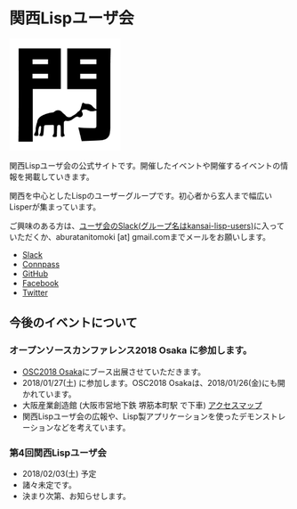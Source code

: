# 関西Lispユーザ会

![](./img/klu-img.png)

関西Lispユーザ会の公式サイトです。開催したイベントや開催するイベントの情報を掲載していきます。

関西を中心としたLispのユーザーグループです。初心者から玄人まで幅広いLisperが集まっています。

ご興味のある方は、[ユーザ会のSlack(グループ名はkansai-lisp-users)](https://kansai-lisp-users.herokuapp.com)に入っていただくか、aburatanitomoki [at] gmail.comまでメールをお願いします。

* [Slack](http://kansai-lisp-users.slack.com)
* [Connpass](https://kansai-lisp-useres.connpass.com)
* [GitHub](https://github.com/kansai-lisp-users)
* [Facebook](https://www.facebook.com/groups/1425860504132972/)
* [Twitter](https://twitter.com/KansaiLispUsers)

## 今後のイベントについて

### オープンソースカンファレンス2018 Osaka に参加します。 

* [OSC2018 Osaka](https://www.ospn.jp/osc2018-osaka/)にブース出展させていただきます。
* 2018/01/27(土) に参加します。OSC2018 Osakaは、2018/01/26(金)にも開かれています。
* 大阪産業創造館 (大阪市営地下鉄 堺筋本町駅 で下車) [アクセスマップ](https://www.sansokan.jp/map/)
* 関西Lispユーザ会の広報や、Lisp製アプリケーションを使ったデモンストレーションなどを考えています。

### 第4回関西Lispユーザ会

* 2018/02/03(土) 予定
* 諸々未定です。
* 決まり次第、お知らせします。
